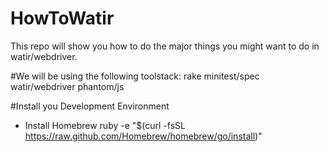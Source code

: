 HowToWatir
==========

This repo will show you how to do the major things you might want to do in watir/webdriver. 

#We will be using the following toolstack:
 	rake
 	minitest/spec
 	watir/webdriver
	phantom/js
	
#Install you Development Environment

* Install Homebrew
	ruby -e "$(curl -fsSL https://raw.github.com/Homebrew/homebrew/go/install)"




 
